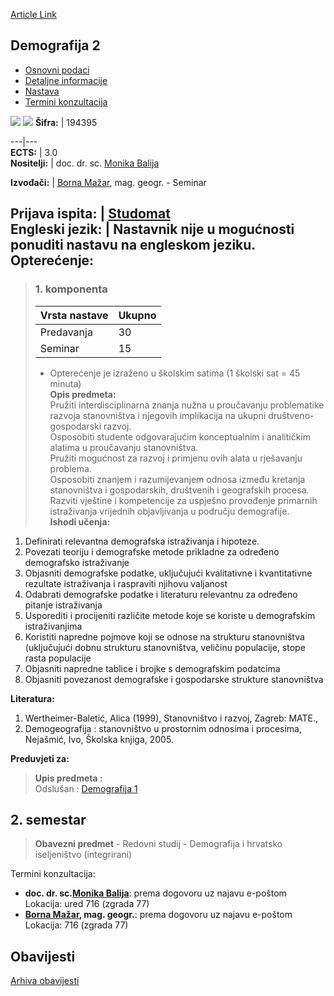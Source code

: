 [Article Link](https://www.fhs.hr/predmet/dem2)

## Demografija 2
  * [Osnovni podaci](https://www.fhs.hr/predmet/dem2#v1id-523731_578011_1_0 "Osnovni podaci")
  * [Detaljne informacije](https://www.fhs.hr/predmet/dem2#v1id-523731_578011_1_1 "Detaljne informacije")
  * [Nastava](https://www.fhs.hr/predmet/dem2#v1id-523731_578011_1_2 "Nastava")
  * [Termini konzultacija](https://www.fhs.hr/predmet/dem2#v1id-523731_578011_1_3 "Termini konzultacija")


[![](https://www.fhs.hr/img/flags/gif/hr.gif)](https://www.fhs.hr/predmet/dem2) [![](https://www.fhs.hr/img/flags/gif/gb.gif)](https://www.fhs.hr/en/course/dem2)
**Šifra:** |  194395  
  
---|---  
**ECTS:** |  3.0   
**Nositelji:** |  doc. dr. sc. [Monika Balija](https://www.fhs.hr/djelatnik/monika.balija)   
  
**Izvođači:** |  [Borna Mažar](https://www.fhs.hr/djelatnik/borna.mazar), mag. geogr. - Seminar  
  
**Prijava ispita:** |  [Studomat](http://www.isvu.hr/studomat)  
**Engleski jezik:** |  Nastavnik nije u mogućnosti ponuditi nastavu na engleskom jeziku.   
**Opterećenje:**  
---  
> ### 1. komponenta
> | Vrsta nastave | Ukupno  
> ---|---  
> Predavanja | 30  
> Seminar | 15  
> * Opterećenje je izraženo u školskim satima (1 školski sat = 45 minuta)   
**Opis predmeta:**  
> Pružiti interdisciplinarna znanja nužna u proučavanju problematike razvoja stanovništva i njegovih implikacija na ukupni društveno-gospodarski razvoj.  
>  Osposobiti studente odgovarajućim konceptualnim i analitičkim alatima u proučavanju stanovništva.  
>  Pružiti mogućnost za razvoj i primjenu ovih alata u rješavanju problema.  
>  Osposobiti znanjem i razumijevanjem odnosa između kretanja stanovništva i gospodarskih, društvenih i geografskih procesa.  
>  Razviti vještine i kompetencije za uspješno provođenje primarnih istraživanja vrijednih objavljivanja u području demografije.  
**Ishodi učenja:**  
  1. Definirati relevantna demografska istraživanja i hipoteze.
  2. Povezati teoriju i demografske metode prikladne za određeno demografsko istraživanje
  3. Objasniti demografske podatke, uključujući kvalitativne i kvantitativne rezultate istraživanja i raspraviti njihovu valjanost
  4. Odabrati demografske podatke i literaturu relevantnu za određeno pitanje istraživanja
  5. Usporediti i procijeniti različite metode koje se koriste u demografskim istraživanjima
  6. Koristiti napredne pojmove koji se odnose na strukturu stanovništva (uključujući dobnu strukturu stanovništva, veličinu populacije, stope rasta populacije
  7. Objasniti napredne tablice i brojke s demografskim podatcima
  8. Objasniti povezanost demografske i gospodarske strukture stanovništva

  
**Literatura:**  
  1. Wertheimer-Baletić, Alica (1999), Stanovništvo i razvoj, Zagreb: MATE., 
  2. Demogeografija : stanovništvo u prostornim odnosima i procesima, Nejašmić, Ivo, Školska knjiga, 2005. 

  
**Preduvjeti za:**  
> **Upis predmeta :**  
>  Odslušan : [Demografija 1](https://www.fhs.hr/predmet/dem1)  
>   
**2. semestar**  
---  
> **Obavezni predmet** - Redovni studij - Demografija i hrvatsko iseljeništvo (integrirani)  
>   
Termini konzultacija: 
  * **doc. dr. sc.[Monika Balija](https://www.fhs.hr/djelatnik/monika.balija)**: 
prema dogovoru uz najavu e-poštom
Lokacija: ured 716 (zgrada 77) 
  * **[Borna Mažar](https://www.fhs.hr/djelatnik/borna.mazar), mag. geogr.**: 
prema dogovoru uz najavu e-poštom
Lokacija: 716 (zgrada 77) 


## Obavijesti
[Arhiva obavijesti](https://www.fhs.hr/predmet/dem2?@=2179p#news_115575 "Arhiva obavijesti")
